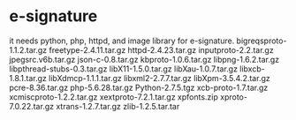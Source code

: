 # e-signature
it needs python, php, httpd, and image library for e-signature.
bigreqsproto-1.1.2.tar.gz
freetype-2.4.11.tar.gz
httpd-2.4.23.tar.gz
inputproto-2.2.tar.gz
jpegsrc.v6b.tar.gz
json-c-0.8.tar.gz
kbproto-1.0.6.tar.gz
libpng-1.6.2.tar.gz
libpthread-stubs-0.3.tar.gz
libX11-1.5.0.tar.gz
libXau-1.0.7.tar.gz
libxcb-1.8.1.tar.gz
libXdmcp-1.1.1.tar.gz
libxml2-2.7.7.tar.gz
libXpm-3.5.4.2.tar.gz
pcre-8.36.tar.gz
php-5.6.28.tar.gz
Python-2.7.5.tgz
xcb-proto-1.7.tar.gz
xcmiscproto-1.2.2.tar.gz
xextproto-7.2.1.tar.gz
xpfonts.zip
xproto-7.0.22.tar.gz
xtrans-1.2.7.tar.gz
zlib-1.2.5.tar.tar

